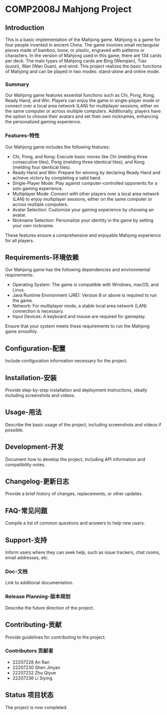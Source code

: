 # COMP2008J Mahjong Project

<h2>Introduction</h2>

<p>This is a basic implementation of the Mahjong game. Mahjong is a game for four people invented in ancient China. The game involves small rectangular pieces made of bamboo, bone, or plastic, engraved with patterns or characters. In the version of Mahjong used in this game, there are 134 cards per deck. The main types of Mahjong cards are Bing (Wenqian), Tiao (suozi), Wan (Wan Guan), and wind. This project realizes the basic functions of Mahjong and can be played in two modes: stand-alone and online mode.</p>

<h3>Summary</h3>

<p>Our Mahjong game features essential functions such as Chi, Pong, Kong, Ready Hand, and Win. Players can enjoy the game in single-player mode or connect over a local area network (LAN) for multiplayer sessions, either on the same computer or across multiple computers. Additionally, players have the option to choose their avatars and set their own nicknames, enhancing the personalized gaming experience.</p>

<h3>Features-特性</h3>

<p>Our Mahjong game includes the following features:</p>

<ul>
    <li>Chi, Pong, and Kong: Execute basic moves like Chi (melding three consecutive tiles), Pong (melding three identical tiles), and Kong (melding four identical tiles).</li>
    <li>Ready Hand and Win: Prepare for winning by declaring Ready Hand and achieve victory by completing a valid hand.</li>
    <li>Single-Player Mode: Play against computer-controlled opponents for a solo gaming experience.</li>
    <li>Multiplayer Mode: Connect with other players over a local area network (LAN) to enjoy multiplayer sessions, either on the same computer or across multiple computers.</li>
    <li>Avatar Selection: Customize your gaming experience by choosing an avatar.</li>
    <li>Nickname Selection: Personalize your identity in the game by setting your own nickname.</li>
</ul>
<p>These features ensure a comprehensive and enjoyable Mahjong experience for all players.</p>

<h2>Requirements-环境依赖</h2>

<p>Our Mahjong game  has the following dependencies and environmental requirements:</p>

<ul>
    <li>Operating System: The game is compatible with Windows, macOS, and Linux.</li>
    <li>Java Runtime Environment (JRE): Version 8 or above is required to run the game.</li>
    <li>Network: For multiplayer mode, a stable local area network (LAN) connection is necessary.</li>
    <li>Input Devices: A keyboard and mouse are required for gameplay.</li>
</ul>
<p>Ensure that your system meets these requirements to run the Mahjong game smoothly.</p>

<h2>Configuration-配置</h2>

<p>Include configuration information necessary for the project.</p>

<h2>Installation-安装</h2>

<p>Provide step-by-step installation and deployment instructions, ideally including screenshots and videos.</p>

<h2>Usage-用法</h2>

<p>Describe the basic usage of the project, including screenshots and videos if possible.</p>

<h2>Development-开发</h2>

<p>Document how to develop the project, including API information and compatibility notes.</p>

<h2>Changelog-更新日志</h2>

<p>Provide a brief history of changes, replacements, or other updates.</p>

<h2>FAQ-常见问题</h2>

<p>Compile a list of common questions and answers to help new users.</p>

<h2>Support-支持</h2>

<p>Inform users where they can seek help, such as issue trackers, chat rooms, email addresses, etc.</p>

<h3>Doc-文档</h3>

<p>Link to additional documentation.</p>

<h3>Release Planning-版本规划</h3>

<p>Describe the future direction of the project.</p>

<h2>Contributing-贡献</h2>

<p>Provide guidelines for contributing to the project.</p>

<h3>Contributors 贡献者</h3>
<ul>
    <li>22207228 An Ran</li>
    <li>22207230 Shen Jinyan</li>
    <li>22207232 Zhu Qiyue</li>
    <li>22207236 Li Siying</li>
</ul>

<h2>Status 项目状态</h2>

<p>The project is now completed.</p>

